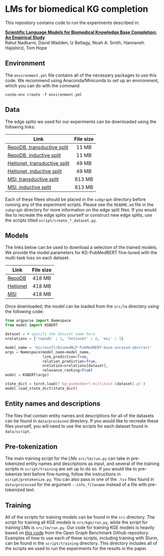 # LMs for biomedical KG completion

This repository contains code to run the experiments described in:

[**Scientific Language Models for Biomedical Knowledge Base Completion: An Empirical Study**](https://arxiv.org/abs/2106.09700)<br>
Rahul Nadkarni, David Wadden, Iz Beltagy, Noah A. Smith, Hannaneh Hajishirzi, Tom Hope

## Environment

The `environment.yml` file contains all of the necessary packages to use this code. We recommend using Anaconda/Miniconda to set up an environment, which you can do with the command

```
conda-env create -f environment.yml
```

## Data

The edge splits we used for our experiments can be downloaded using the following links:

| Link                                                                                                                 | File size |
|----------------------------------------------------------------------------------------------------------------------|:---------:|
| [RepoDB, transductive split](https://lm-bio-kgc.s3.us-west-2.amazonaws.com/repodb-edge-split-f0.2-neg500-s42.pt)     | 11 MB     |
| [RepoDB, inductive split](https://lm-bio-kgc.s3.us-west-2.amazonaws.com/repodb-edge-split-f0.2-neg500-ind-s42.pt)    | 11 MB     |
| [Hetionet, transductive split](https://lm-bio-kgc.s3.us-west-2.amazonaws.com/hetionet-edge-split-f0.2-neg80-s42.pt)  | 49 MB     |
| [Hetionet, inductive split](https://lm-bio-kgc.s3.us-west-2.amazonaws.com/hetionet-edge-split-f0.2-neg80-ind-s42.pt) | 49 MB     |
| [MSI, transductive split](https://lm-bio-kgc.s3.us-west-2.amazonaws.com/msi-edge-split-f0.2-neg500-s42.pt)           | 813 MB    |
| [MSI, inductive split](https://lm-bio-kgc.s3.us-west-2.amazonaws.com/msi-edge-split-f0.2-neg500-ind-s42.pt)          | 813 MB    |

Each of these filees should be placed in the `subgraph` directory before running any of the experiment scripts. Please see the `README.md` file in the `subgraph` directory for more information on the edge split files. If you would like to recreate the edge splits yourself or construct new edge splits, use the scripts titled `script/create_*_dataset.py`.

## Models

The links below can be used to download a selection of the trained models. We provide the model parameters for KG-PubMedBERT fine-tuned with the multi-task loss on each dataset.

| Link | File size |
|---|:-:|
| [RepoDB](https://lm-bio-kgc.s3.us-west-2.amazonaws.com/kg-pubmedbert-multitask-repodb.pt) | 418 MB |
| [Hetionet](https://lm-bio-kgc.s3.us-west-2.amazonaws.com/kg-pubmedbert-multitask-hetionet.pt) | 418 MB |
| [MSI](https://lm-bio-kgc.s3.us-west-2.amazonaws.com/kg-pubmedbert-multitask-msi.pt) | 418 MB |

Once downloaded, the model can be loaded from the `src/lm` directory using the following code:

```Python
from argparse import Namespace
from model import KGBERT

dataset = # specify the dataset name here
nrelations = {'repodb' : 1, 'hetionet' : 4, 'msi' : 5}

model_name = 'microsoft/BiomedNLP-PubMedBERT-base-uncased-abstract'
args = Namespace(model_name=model_name,
                 link_prediction=True,
                 relation_prediction=True,
                 nrelation=nrelations[dataset],
                 relevance_ranking=True)
model = KGBERT(args)

state_dict = torch.load(f'kg-pubmedbert-multitask-{dataset}.pt')
model.load_state_dict(state_dict)
```

## Entity names and descriptions

The files that contain entity names and descriptions for all of the datasets can be found in `data/processed` directory. If you would like to recreate these files yourself, you will need to use the scripts for each dataset found in `data/script`.

## Pre-tokenization

The main training script for the LMs `src/lm/run.py` can take in pre-tokenized entity names and descriptions as input, and several of the training scripts in `script/training` are set up to do so. If you would like to pre-tokenize text before fine-tuning, follow the instructions in `script/pretokenize.py`. You can also pass in one of the `.tsv` files found in `data/processed` for the argument `--info_filename` instead of a file with pre-tokenized text.

## Training

All of the scripts for training models can be found in the `src` directory. The script for training all KGE models is `src/kge/run.py`, while the script for training LMs is `src/lm/run.py`. Our code for training KGE models is heavily based on [this code](https://github.com/snap-stanford/ogb/tree/master/examples/linkproppred/biokg) from the Open Graph Benchmark Github repository. Examples of how to use each of these scripts, including training with Slurm, can be found in the `script/training` directory. This directory includes all of the scripts we used to run the experiments for the results in the paper.
